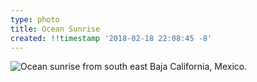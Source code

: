 ```yaml
---
type: photo
title: Ocean Sunrise 
created: !!timestamp '2018-02-18 22:08:45 -8'
---
```

![Ocean sunrise from south east Baja California, Mexico.](/media/images/photos/2018/02/sunrise.jpg)
